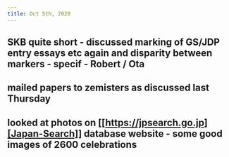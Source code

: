 ```yaml
---
title: Oct 5th, 2020
---
```


## SKB quite short - discussed marking of GS/JDP entry essays etc again and disparity between markers - specif - Robert / Ota
## mailed papers to zemisters as discussed last Thursday
## looked at photos on [[https://jpsearch.go.jp][Japan-Search]] database website - some good images of 2600 celebrations
